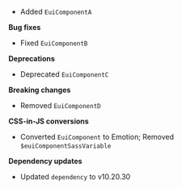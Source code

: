 - Added `EuiComponentA`

**Bug fixes**

- Fixed `EuiComponentB`

**Deprecations**

- Deprecated `EuiComponentC`

**Breaking changes**

- Removed `EuiComponentD`

**CSS-in-JS conversions**

- Converted `EuiComponent` to Emotion; Removed `$euiComponentSassVariable`

**Dependency updates**

- Updated `dependency` to v10.20.30
